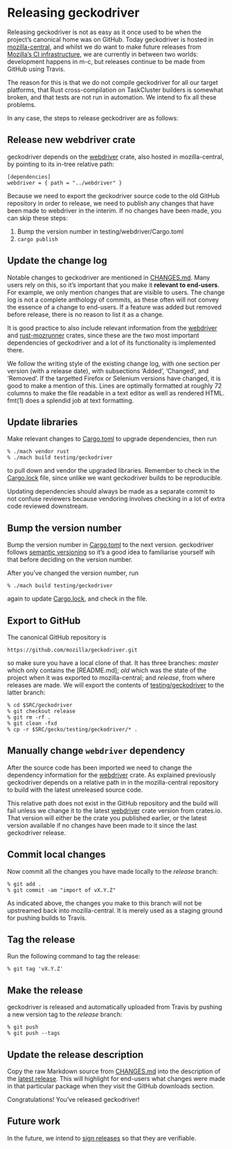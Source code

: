 Releasing geckodriver
=====================

Releasing geckodriver is not as easy as it once used to be when the
project’s canonical home was on GitHub.  Today geckodriver is hosted
in [mozilla-central], and whilst we do want to make future releases
from [Mozilla’s CI infrastructure], we are currently in between two
worlds: development happens in m-c, but releases continue to be made
from GitHub using Travis.

The reason for this is that we do not compile geckodriver for all
our target platforms, that Rust cross-compilation on TaskCluster
builders is somewhat broken, and that tests are not run in automation.
We intend to fix all these problems.

In any case, the steps to release geckodriver are as follows:

[mozilla-central]: https://hg.mozilla.org/mozilla-central/
[Mozilla’s CI infrastructure]: https://treeherder.mozilla.org/


Release new webdriver crate
---------------------------

geckodriver depends on the [webdriver] crate, also hosted in
mozilla-central, by pointing to its in-tree relative path:

	[dependencies]
	webdriver = { path = "../webdriver" }

Because we need to export the geckodriver source code to the old GitHub
repository in order to release, we need to publish any changes that
have been made to webdriver in the interim.  If no changes have been
made, you can skip these steps:

  1. Bump the version number in testing/webdriver/Cargo.toml
  2. `cargo publish`

[webdriver]: ../webdriver


Update the change log
---------------------

Notable changes to geckodriver are mentioned in [CHANGES.md]. Many
users rely on this, so it’s important that you make it **relevant
to end-users**.  For example, we only mention changes that are visible
to users.  The change log is not a complete anthology of commits,
as these often will not convey the essence of a change to end-users.
If a feature was added but removed before release, there is no reason
to list it as a change.

It is good practice to also include relevant information from the
[webdriver] and [rust-mozrunner] crates, since these are the two most
important dependencies of geckodriver and a lot of its functionality
is implemented there.

We follow the writing style of the existing change log, with
one section per version (with a release date), with subsections
‘Added’, ‘Changed’, and ‘Removed’.  If the targetted
Firefox or Selenium versions have changed, it is good to make a
mention of this.  Lines are optimally formatted at roughly 72 columns
to make the file readable in a text editor as well as rendered HTML.
fmt(1) does a splendid job at text formatting.

[CHANGES.md]: ../CHANGES.md
[webdriver]: ../../webdriver
[rust-mozrunner]: https://github.com/jgraham/rust_mozrunner


Update libraries
----------------

Make relevant changes to [Cargo.toml] to upgrade dependencies, then run

	% ./mach vendor rust
	% ./mach build testing/geckodriver

to pull down and vendor the upgraded libraries.  Remember to check
in the [Cargo.lock] file, since unlike we want geckodriver builds to
be reproducible.

Updating dependencies should always be made as a separate commit to
not confuse reviewers because vendoring involves checking in a lot
of extra code reviewed downstream.

[Cargo.toml]: ../Cargo.toml
[Cargo.lock]: ../Cargo.lock


Bump the version number
-----------------------

Bump the version number in [Cargo.toml] to the next version.
geckodriver follows [semantic versioning] so it’s a good idea to
familiarise yourself wih that before deciding on the version number.

After you’ve changed the version number, run

	% ./mach build testing/geckodriver

again to update [Cargo.lock], and check in the file.

[semantic versioning]: http://semver.org/


Export to GitHub
----------------

The canonical GitHub repository is

	https://github.com/mozilla/geckodriver.git

so make sure you have a local clone of that.  It has three branches:
_master_ which only contains the [README.md]; _old_ which was the
state of the project when it was exported to mozilla-central; and
_release_, from where releases are made.  We will export the contents
of [testing/geckodriver] to the latter branch:

	% cd $SRC/geckodriver
	% git checkout release
	% git rm -rf .
	% git clean -fxd
	% cp -r $SRC/gecko/testing/geckodriver/* .

[README]: ../README.md
[testing/geckodriver]: ../


Manually change `webdriver` dependency
--------------------------------------

After the source code has been imported we need to change the
dependency information for the [webdriver] crate.  As explained
previously geckodriver depends on a relative path in in the
mozilla-central repository to build with the latest unreleased
source code.

This relative path does not exist in the GitHub repository and the
build will fail unless we change it to the latest [webdriver] crate
version from crates.io.  That version will either be the crate you
published earlier, or the latest version available if no changes have
been made to it since the last geckodriver release.


Commit local changes
--------------------

Now commit all the changes you have made locally to the _release_ branch:

	% git add .
	% git commit -am "import of vX.Y.Z"

As indicated above, the changes you make to this branch will not
be upstreamed back into mozilla-central.  It is merely used as a
staging ground for pushing builds to Travis.


Tag the release
---------------

Run the following command to tag the release:

	% git tag 'vX.Y.Z'


Make the release
----------------

geckodriver is released and automatically uploaded from Travis by
pushing a new version tag to the _release_ branch:

	% git push
	% git push --tags


Update the release description
------------------------------

Copy the raw Markdown source from [CHANGES.md] into the description
of the [latest release].  This will highlight for end-users what
changes were made in that particular package when they visit the
GitHub downloads section.

Congratulations!  You’ve released geckodriver!

[latest release]: https://github.com/mozilla/geckodriver/releases


Future work
-----------

In the future, we intend to [sign releases] so that they are
verifiable.

[sign releases]: https://github.com/mozilla/geckodriver/issues/292
